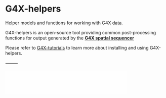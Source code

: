 # G4X-helpers
Helper models and functions for working with G4X data.

G4X-helpers is an open-source tool providing common post-processing functions for output generated by the [**G4X spatial sequencer**](https://www.singulargenomics.com/g4x)

Please refer to [G4X-tutorials](https://docs.singulargenomics.com/G4X-helpers/) to learn more about installing and using G4X-helpers.  

⸻
<div align="left">
  <a target="_blank" href="https://www.singulargenomics.com" style="background:none">
    <img
    src="https://raw.githubusercontent.com/Singular-Genomics/G4X-helpers/refs/heads/gh-pages/_core/assets/sg_logo_text.svg" 
    alt="Made by Singular Genomics" 
    style="opacity:0.65;">
  </a>
</div>
